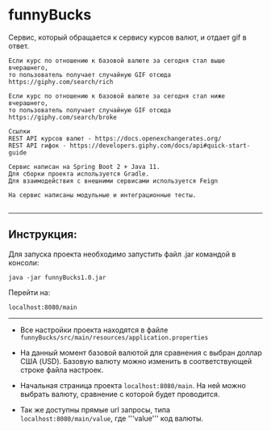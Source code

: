 
# funnyBucks
Сервис, который обращается к сервису курсов валют, и отдает gif в ответ.

``` 
Если курс по отношению к базовой валюте за сегодня стал выше вчерашнего,  
то пользователь получает случайную GIF отсюда https://giphy.com/search/rich  

Если курс по отношению к базовой валюте за сегодня стал ниже вчерашнего,
то пользователь получает случайную GIF отсюда https://giphy.com/search/broke  

Ссылки  
REST API курсов валют - https://docs.openexchangerates.org/  
REST API гифок - https://developers.giphy.com/docs/api#quick-start-guide  

Сервис написан на Spring Boot 2 + Java 11.
Для сборки проекта используется Gradle.  
Для взаимодействия с внешними сервисами используется Feign 

На сервис написаны модульные и интеграционные тесты.
```  
```
```
***
## Инструкция:

Для запуска проекта необходимо запустить файл .jar командой в консоли:
```
java -jar funnyBucks1.0.jar
```  
Перейти на:
```
localhost:8080/main
```

***
- Все настройки проекта находятся в файле ``` funnyBucks/src/main/resources/application.properties ```

- На данный момент базовой валютой для сравнения с выбран доллар США (USD). Базовую валюту можно изменить в соответствующей строке файла настроек.


- Начальная страница проекта ```localhost:8080/main```. На ней можно выбрать валюту, сравнение с которой будет проводится.

- Так же доступны прямые url запросы, типа ```localhost:8080/main/value```, где '''value''' код валюты.

